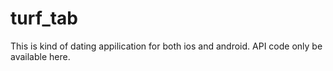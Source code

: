 # turf_tab
This is kind of dating appilication for both ios and android. API code only be available here.
